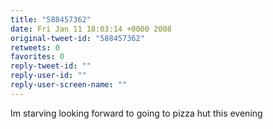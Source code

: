 ```yaml
---
title: "588457362"
date: Fri Jan 11 18:03:14 +0000 2008
original-tweet-id: "588457362"
retweets: 0
favorites: 0
reply-tweet-id: ""
reply-user-id: ""
reply-user-screen-name: ""
---
```

Im starving looking forward to going to pizza hut this evening
